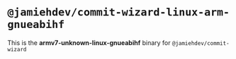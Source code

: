 # `@jamiehdev/commit-wizard-linux-arm-gnueabihf`

This is the **armv7-unknown-linux-gnueabihf** binary for `@jamiehdev/commit-wizard`

